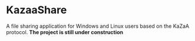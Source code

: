 # KazaaShare
A file sharing application for Windows and Linux users based on the KaZaA protocol. **The project is still under construction**
